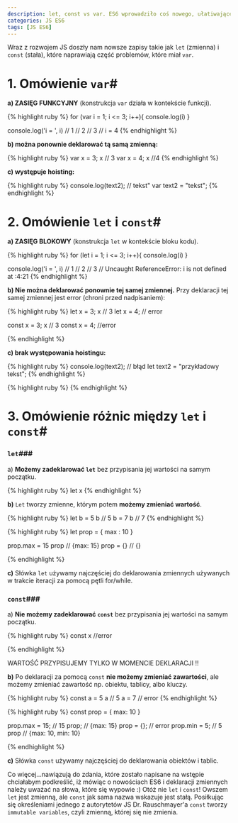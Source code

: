 ```yaml
---
description: let, const vs var. ES6 wprowadziło coś nowego, ułatiwającego kodowanie, ale…
categories: JS ES6
tags: [JS ES6]
---
```

Wraz z rozwojem JS doszły nam nowsze zapisy takie jak `let` (zmienna) i `const` (stała), które naprawiają część problemów, które miał `var`.

# 1. Omówienie ```var```#

**a) ZASIĘG FUNKCYJNY** (konstrukcja `var` działa w kontekście funkcji).

{% highlight ruby %}
for (var i = 1; i <= 3; i++){ 
console.log(i) 
} 

console.log('i = ', i)
// 1
// 2
// 3
// i =  4
{% endhighlight %}

**b) można ponownie deklarować tą samą zmienną:**


{% highlight ruby %}
var x = 3;
x           // 3
var x = 4; 
x           //4
{% endhighlight %}

**c) występuje hoisting:**


{% highlight ruby %}
console.log(text2); // tekst"
var text2 = "tekst";
{% endhighlight %}


# 2. Omówienie ```let``` i ```const```#

**a) ZASIĘG BLOKOWY** (konstrukcja ```let``` w kontekście bloku kodu).

{% highlight ruby %}
for (let i = 1; i <= 3; i++){ 
console.log(i) 
} 

console.log('i = ', i)
// 1
// 2
// 3
// Uncaught ReferenceError: i is not defined
    at <anonymous>:4:21
{% endhighlight %}

**b) Nie można deklarować ponownie tej samej zmiennej.** Przy deklaracji tej samej zmiennej jest error (chroni przed nadpisaniem):


{% highlight ruby %}
let x = 3;
x           // 3
let x = 4; // error


const x = 3;
x  // 3
const x = 4; //error

{% endhighlight %}

**c) brak występowania hoistingu:**


{% highlight ruby %}
console.log(text2);         // błąd
let text2 = "przykładowy tekst";
{% endhighlight %}


{% highlight ruby %}
{% endhighlight %}

# 3. Omówienie różnic między ```let``` i ```const```#

### ```let```###


a) **Możemy zadeklarować ```let```** bez przypisania jej wartości na samym początku.

{% highlight ruby %}
let x
{% endhighlight %}

**b)** ```Let``` tworzy zmienne, którym potem **możemy zmieniać wartość**.


{% highlight ruby %}
let b = 5
b   // 5
b = 7
b   // 7
{% endhighlight %}


{% highlight ruby %}
let prop = {
    max : 10
}

prop.max = 15
prop // {max: 15}
prop = {} // {}

{% endhighlight %}

**c)** Słówka ```let``` używamy najczęściej do deklarowania zmiennych używanych w trakcie iteracji za pomocą pętli for/while.

### ```const```###


a) **Nie możemy zadeklarować `const`** bez przypisania jej wartości na samym początku.

{% highlight ruby %}
const x     //error

{% endhighlight %}

WARTOŚĆ PRZYPISUJEMY TYLKO W MOMENCIE DEKLARACJI !!

**b)** Po deklaracji za pomocą `const` **nie możemy zmieniać zawartości**, ale możemy zmieniać zawartość np. obiektu, tablicy, albo kluczy.


{% highlight ruby %}
const a = 5
a       // 5
a = 7   // error 
{% endhighlight %}


{% highlight ruby %}
const prop = {
max: 10
}

prop.max = 15; // 15
prop;       // {max: 15}
prop = {};  // error
prop.min = 5;  // 5
prop        // {max: 10, min: 10}

{% endhighlight %}

**c)** Słówka ```const``` używamy najczęściej do deklarowania obiektów i tablic.


Co więcej...nawiązują do zdania, które zostało napisane na wstępie chciałabym podkreślić, iż mówiąc o nowościach ES6 i deklaracji zmiennych
należy uważać na słowa, które się wypowie :) Otóż nie ```let``` i ```const```! Owszem  ```let``` jest zmienną, ale ```const``` jak sama nazwa wskazuje jest stałą. 
Posiłkując się określeniami jednego z autorytetów JS Dr. Rauschmayer'a ```const``` tworzy ```immutable variables```, czyli zmienną, której się nie zmienia.